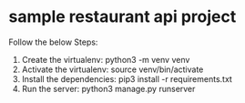 # sample restaurant api project

Follow the below Steps:

1. Create the virtualenv: python3 -m venv venv
2. Activate the virtualenv: source venv/bin/activate
3. Install the dependencies: pip3 install -r requirements.txt
4. Run the server: python3 manage.py runserver
